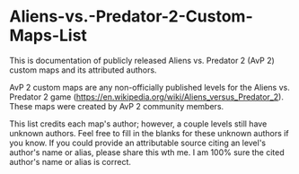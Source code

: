 # Aliens-vs.-Predator-2-Custom-Maps-List
This is documentation of publicly released Aliens vs. Predator 2 (AvP 2) custom maps and its attributed authors.

AvP 2 custom maps are any non-officially published levels for the Aliens vs. Predator 2 game (https://en.wikipedia.org/wiki/Aliens_versus_Predator_2). These maps were created by AvP 2 community members.

This list credits each map's author; however, a couple levels still have unknown authors. Feel free to fill in the blanks for these unknown authors if you know. If you could provide an attributable source citing an level's author's name or alias, please share this wth me. I am 100% sure the cited author's name or alias is correct.
